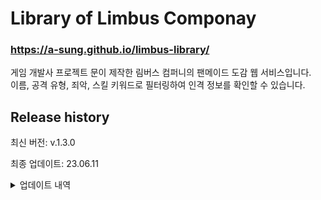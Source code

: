 Library of Limbus Componay
=====

### https://a-sung.github.io/limbus-library/
게임 개발사 프로젝트 문이 제작한 림버스 컴퍼니의 팬메이드 도감 웹 서비스입니다.<br>
이름, 공격 유형, 죄악, 스킬 키워드로 필터링하여 인격 정보를 확인할 수 있습니다.

## Release history

최신 버전: v.1.3.0

최종 업데이트: 23.06.11

<details>
<summary>업데이트 내역</summary>

- v.1.3.0
  - 인격의 시즌 데이터 추가

- v.1.2.4
  - 장미 공방 로쟈, 뫼르소, 그레고르, 여우비 EGO 히스클리프 데이터 추가 

- v.1.2.3
  - N사 돈키호테, 싱클레어 데이터 추가

- v.1.2.2
  - 료.고.파 료슈, 그레고르 데이터 추가

- v.1.2.1
  - 리우 협회 5과 홍루, 세븐 협회 6과 부장 오티스 데이터 추가
  - 패시브 발동 조건 공명, 보유 추가

- v.1.2.0
  - 일본어, 영어 지원
  - 스킬 효과 텍스트 가시성 개선

- v.1.1.0
  - 스킬 키워드 11종 필터 추가

- v.1.0.1
  - 23.03.23(v.1.3.0) 신규 인격 정보 추가
  - 스킬 아이콘에 마우스오버하면 스킬 상세 박스까지 마우스오버 이벤트가 적용되는 오류 수정
  - 모바일에서 스킬 아이콘을 한 번 더 터치하면 스킬 상세 설명 박스가 사라지도록 개선
  - 모바일에서 스킬 테이블의 셀 내부 테두리가 보이지 않도록 수정
  - 텍스트 수정
    - 필터의 공격 타입을 유형으로 변경
    - 필터의 보유 죄악을 속성으로 변경
  - 데이터 표기 오류 수정
    
- v.1.0.0
  - 배포

</details>


<!-- ## Author
👤 **Asung** <br> 
- <a href="mailto:a.city521@gmail.com"><img src="https://img.shields.io/badge/email-EA4335?style=flat-square&logo=gmail&logoColor=white&link=mailto:a.city521@gmail.com"/></a>


<br>

## Built with  
<img src="https://img.shields.io/badge/react-61DAFB?style=flat-square&logo=react&logoColor=black"/> <img src="https://img.shields.io/badge/styled components-DB7093?style=flat-square&logo=styled-components&logoColor=white"/> 

 
# Getting Started with Create React App

This project was bootstrapped with [Create React App](https://github.com/facebook/create-react-app).

## Available Scripts

In the project directory, you can run:

### `npm start`

Runs the app in the development mode.\
Open [http://localhost:3000](http://localhost:3000) to view it in your browser.

The page will reload when you make changes.\
You may also see any lint errors in the console. -->
